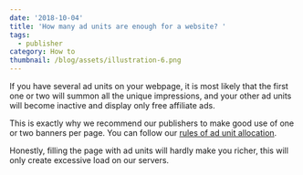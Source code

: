 ```yaml
---
date: '2018-10-04'
title: 'How many ad units are enough for a website? '
tags:
  - publisher
category: How to
thumbnail: /blog/assets/illustration-6.png
---
```

If you have several ad units on your webpage, it is most likely that the first one or two will summon all the unique impressions, and your other ad units will become inactive and display only free affiliate ads.

This is exactly why we recommend our publishers to make good use of one or two banners per page. You can follow our [rules of ad unit allocation](https://a-ads.com/blog/2019-06-17-how-to-place-an-ad-unit-code-correctly/). 

Honestly, filling the page with ad units will hardly make you richer, this will only create excessive load on our servers.
